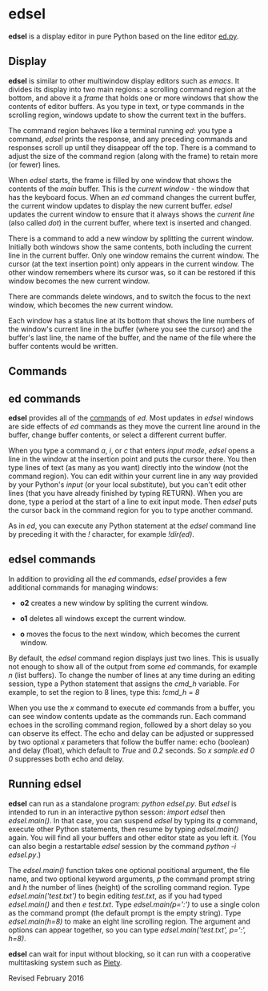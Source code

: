
edsel
===

**edsel** is a display editor in pure Python based on the line editor
  [ed.py](ed.md).

## Display ##

**edsel** is similar to other multiwindow display editors such as
*emacs*.  It divides its display into two main regions: a scrolling
command region at the bottom, and above it a *frame* that holds one
or more windows that show the contents of editor buffers.  As you
type in text, or type commands in the scrolling region, windows
update to show the current text in the buffers.

The command region behaves like a terminal running *ed*: you type a
command, *edsel* prints the response, and any preceding commands and
responses scroll up until they disappear off the top.  There is a
command to adjust the size of the command region (along with the
frame) to retain more (or fewer) lines.

When *edsel* starts, the frame is filled by one window that shows the
contents of the *main* buffer.  This is the *current window* - the
window that has the keyboard focus.  When an *ed* command changes the
current buffer, the current window updates to display the new current
buffer.  *edsel* updates the current window to ensure that it always
shows the *current line* (also called *dot*) in the current buffer,
where text is inserted and changed.

There is a command to add a new window by splitting the current
window.  Initially both windows show the same contents, both including
the current line in the current buffer.  Only one window remains the
current window.  The cursor (at the text insertion point) only appears
in the current window.  The other window remembers where its cursor
was, so it can be restored if this window becomes the new current
window.

There are commands delete windows, and to switch the focus to
the next window, which becomes the new current window.

Each window has a status line at its bottom that shows the line
numbers of the window's current line in the buffer (where you see the
cursor) and the buffer's last line, the name of the buffer, and the
name of the file where the buffer contents would be written.

## Commands ##

## ed commands ##

**edsel** provides all of the [commands](ed.txt) of *ed*.  Most
updates in *edsel* windows are side effects of *ed* commands as they
move the current line around in the buffer, change buffer contents, or
select a different current buffer.

When you type a command *a*, *i*, or *c* that enters *input mode*,
*edsel* opens a line in the window at the insertion point and puts the
cursor there.  You then type lines of text (as many as you want)
directly into the window (not the command region).  You can edit
within your current line in any way provided by your Python's
*input* (or your local substitute), but you can't edit other lines
(that you have already finished by typing RETURN).  When you are done,
type a period at the start of a line to exit input mode.  Then *edsel*
puts the cursor back in the command region for you to type another
command.

As in *ed*, you can execute any Python statement at the *edsel*
command line by preceding it with the *!* character, for example
*!dir(ed)*.

## edsel commands ##

In addition to providing all the *ed* commands, *edsel* provides a
few additional commands for managing windows:

- **o2** creates a new window by spliting the current window. 

- **o1** deletes all windows except the current window. 

- **o** moves the focus to the next window, which becomes the current window.

By default, the *edsel* command region displays just two lines.  This
is usually not enough to show all of the output from some *ed*
commands, for example *n* (list buffers).  To change the number of
lines at any time during an editing session, type a Python statement that
assigns the *cmd_h* variable.  For example, to set the region to 8 lines,
type this: *!cmd_h = 8*

When you use the *x* command to execute *ed* commands from a buffer,
you can see window contents update as the commands run.  Each command
echoes in the scrolling command region, followed by a short delay so
you can observe its effect.  The echo and delay can be adjusted or
suppressed by two optional *x* parameters that follow the buffer name:
echo (boolean) and delay (float), which default to *True* and *0.2*
seconds.  So *x sample.ed 0 0* suppresses both echo and delay.

## Running edsel ##

**edsel** can run as a standalone program: *python edsel.py*.  But *edsel*
is intended to run in an interactive python sesson: *import edsel* then
*edsel.main()*.  In that case, you can suspend *edsel* by typing its *q*
command, execute other Python statements, then resume by typing
*edsel.main()* again.  You will find all your buffers and other editor
state as you left it.  (You can also begin a restartable *edsel* session
by the command *python -i edsel.py*.)

The *edsel.main()* function takes one optional positional argument, the
file name, and two optional keyword arguments, *p* the command prompt
string and *h* the number of lines (height) of the scrolling command
region.  Type *edsel.main('test.txt')* to begin editing *test.txt*, as if
you had typed *edsel.main()* and then *e test.txt*.  Type
*edsel.main(p=':')* to use a single colon as the command prompt (the
default prompt is the empty string).  Type *edsel.main(h=8)* to make an eight line
scrolling region.  The argument and options can
appear together, so you can type *edsel.main('test.txt', p=':', h=8)*.

**edsel** can wait for input without blocking, so it can run with a
cooperative multitasking system such as [Piety](../piety/README.md).

Revised February 2016
